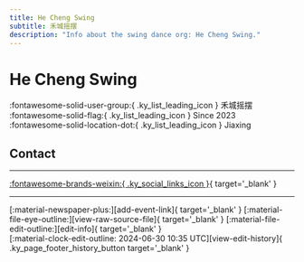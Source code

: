 ```yaml
---
title: He Cheng Swing
subtitle: 禾城摇摆
description: "Info about the swing dance org: He Cheng Swing."
---
```


# He Cheng Swing

:fontawesome-solid-user-group:{ .ky_list_leading_icon } 禾城摇摆  
:fontawesome-solid-flag:{ .ky_list_leading_icon } Since 2023  
:fontawesome-solid-location-dot:{ .ky_list_leading_icon } Jiaxing  


## Contact


---

 [:fontawesome-brands-weixin:{ .ky_social_links_icon }](# "禾城摇摆"){ target='_blank' }

---

<div class="ky_page_footer" markdown>
<div class="ky_page_footer_trailing" markdown="span">
[:material-newspaper-plus:][add-event-link]{ target='_blank' }
[:material-file-eye-outline:][view-raw-source-file]{ target='_blank' }
[:material-file-edit-outline:][edit-info]{ target='_blank' }
</div>
<div class="ky_page_footer_leading" markdown="span">
[:material-clock-edit-outline: 2024-06-30 10:35 UTC][view-edit-history]{ .ky_page_footer_history_button target='_blank' }
</div>
</div>

[add-event-link]: https://github.com/swingdance/events/issues/new?assignees=&labels=add+event&projects=&template=02-add_entity.yml&title=%5Bcn%5D%20%3CName%3E&region=cn&province=Zhejiang&city=Jiaxing&org_id=he-cheng-swing "Add Event"
[view-raw-source-file]: https://github.com/swingdance/orgs/blob/main/cn/he-cheng-swing.json "View Raw Source File"
[edit-info]: https://github.com/swingdance/orgs/issues/new?assignees=&labels=update+org&projects=&template=03-update_entity.yml&title=%5Bcn%5D%20He%20Cheng%20Swing&region=cn&id=he-cheng-swing&name=He%20Cheng%20Swing "Edit Info"

[view-edit-history]: https://github.com/swingdance/orgs/commits/main/cn/he-cheng-swing.json "View Edit History"
